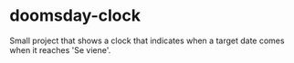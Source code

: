 # doomsday-clock

Small project that shows a clock that indicates when a target date comes when it reaches 'Se viene'.